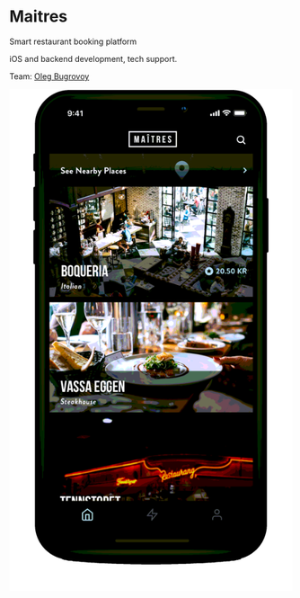 # Maitres

Smart restaurant booking platform

iOS and backend development, tech support.

Team: [Oleg Bugrovoy](../organization/credentials-wip/oleg-bugrovoy.md)

![](../.gitbook/assets/image%20%2810%29.png)

